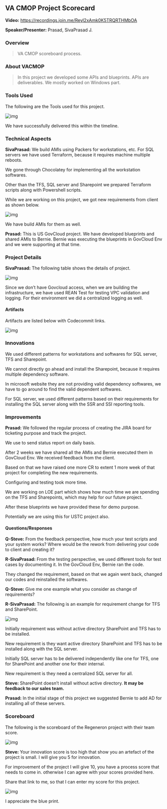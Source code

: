 ## VA CMOP Project Scorecard

**Video:** <https://recordings.join.me/ReyI2xAmk0K5TRQRTHMbOA>

**Speaker/Presenter:** Prasad, SivaPrasad J.

### Overview

> VA CMOP scoreboard process.

### About VACMOP

> In this project we developed some APIs and blueprints. APIs are deliverables. We mostly worked on Windows part.

### Tools Used

The following are the Tools used for this project.

![img](Screenshot_1.png)

We have successfully delivered this within the timeline.

### Technical Aspects

**SivaPrasad:** We build AMIs using Packers for workstations, etc. For SQL servers we have used Terraform, because it requires machine multiple reboots.

We gone through Chocolatey for implementing all the workstation softwares.

Other than the TFS, SQL server and Sharepoint we prepared Terraform scripts along with Powershell scripts.

While we are working on this project, we got new requirements from client as shown below.

![img](Screenshot_2.png)

We have build AMIs for them as well.

**Prasad:** This is US GovCloud project. We have developed blueprints and shared AMIs to Bernie. Bernie was executing the blueprints in GovCloud Env and we were supporting at that time.

### Project Details

**SivaPrasad:** The following table shows the details of project.

![img](Screenshot_3.png)

Since we don’t have Govcloud access, when we are building the infrastructure, we have used REAN Test for testing VPC validation and logging. For their environment we did a centralized logging as well.

#### Artifacts

Artifacts are listed below with Codecommit links.

![img](Screenshot_4.png)

### Innovations

We used different patterns for workstations and softwares for SQL server, TFS and Sharepoint.

We cannot directly go ahead and install the Sharepoint, because it requires multiple dependency software.

In microsoft website they are not providing valid dependency softwares, we have to go around to find the valid dependent softwares.

For SQL server, we used different patterns based on their requirements for installing the SQL server along with the SSR and SSI reporting tools.

### Improvements

**Prasad:** We followed the regular process of creating the JIRA board for ticketing purpose and track the project.

We use to send status report on daily basis.

After 2 weeks we have shared all the AMIs and Bernie executed them in GovCloud Env. We received feedback from the client.

Based on that we have raised one more CR to extent 1 more week of that project for completing the new requirements.

Configuring and testing took more time.

We are working on LOE part which shows how much time we are spending on the TFS and Sharepoints, which may help for our future project.

After these blueprints we have provided these for demo purpose.

Potentially we are using this for USTC project also.

#### Questions/Responses

**Q-Steve:** From the feedback perspective, how much your test scripts and your system works? Where would be the rework from delivering your code to client and creating it?

**R-SivaPrasad:** From the testing perspective, we used different tools for test cases by documenting it. In the GovCloud Env, Bernie ran the code. 

They changed the requirement, based on that we again went back, changed our codes and reinstalled the softwares.

**Q-Steve:** Give me one example what you consider as change of requirements?

**R-SivaPrasad:** The following is an example for requirement change for TFS and SharePoint.

![img](Screenshot_6.png)

Initially requirement was without active directory SharePoint and TFS has to be installed.

New requirement is they want active directory SharePoint and TFS has to be installed along with the SQL server.

Initially SQL server has to be delivered independently like one for TFS, one for SharePoint and another one for their internal.

New requirement is they need a centralized SQL server for all.

**Steve:** SharePoint doesn’t install without active directory. **It may be feedback to our sales team.**

**Prasad:** In the initial stage of this project we suggested Bernie to add AD for installing all of these servers.

### Scoreboard

The following is the scoreboard of the Regeneron project with their team score.

![img](Screenshot_7.png)

**Steve:** Your innovation score is too high that show you an artefact of the project is small. I will give you 5 for innovation.

For improvement of the project I will give 10, you have a process score that needs to come in. otherwise I can agree with your scores provided here.

Share that link to me, so that I can enter my score for this project.

![img](Screenshot_9.png)

I appreciate the blue print.
